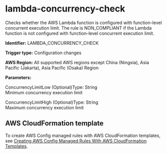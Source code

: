 # lambda\-concurrency\-check<a name="lambda-concurrency-check"></a>

Checks whether the AWS Lambda function is configured with function\-level concurrent execution limit\. The rule is NON\_COMPLIANT if the Lambda function is not configured with function\-level concurrent execution limit\. 

**Identifier:** LAMBDA\_CONCURRENCY\_CHECK

**Trigger type:** Configuration changes

**AWS Region:** All supported AWS regions except China \(Ningxia\), Asia Pacific \(Jakarta\), Asia Pacific \(Osaka\) Region

**Parameters:**

ConcurrencyLimitLow \(Optional\)Type: String  
Minimum concurrency execution limit

ConcurrencyLimitHigh \(Optional\)Type: String  
Maximum concurrency execution limit

## AWS CloudFormation template<a name="w85aac12c32c17b9d361c15"></a>

To create AWS Config managed rules with AWS CloudFormation templates, see [Creating AWS Config Managed Rules With AWS CloudFormation Templates](aws-config-managed-rules-cloudformation-templates.md)\.